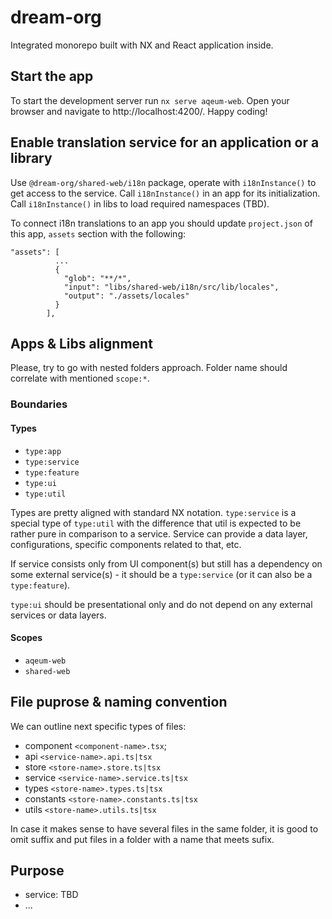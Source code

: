 # dream-org
Integrated monorepo built with NX and React application inside.

## Start the app

To start the development server run `nx serve aqeum-web`. Open your browser and navigate to http://localhost:4200/. Happy coding!

## Enable translation service for an application or a library

Use `@dream-org/shared-web/i18n` package, operate with `i18nInstance()` to get access to the service.
Call `i18nInstance()` in an app for its initialization.
Call `i18nInstance()` in libs to load required namespaces (TBD).

To connect i18n translations to an app you should update `project.json` of this app, `assets` section with the following:
```
"assets": [
          ...
          {
            "glob": "**/*",
            "input": "libs/shared-web/i18n/src/lib/locales",
            "output": "./assets/locales"
          }
        ],
```
## Apps & Libs alignment

Please, try to go with nested folders approach. Folder name should correlate with mentioned `scope:*`.

### Boundaries

#### Types
-  `type:app`
-  `type:service`
-  `type:feature`
-  `type:ui`
-  `type:util`

Types are pretty aligned with standard NX notation. `type:service` is a special type of `type:util` with the difference that util is expected to be rather pure in comparison to a service.
Service can provide a data layer, configurations, specific components related to that, etc.

If service consists only from UI component(s) but still has a dependency on some external service(s) - it should be a `type:service` (or it can also be a `type:feature`).

`type:ui` should be presentational only and do not depend on any external services or data layers.
#### Scopes
-   `aqeum-web`
-   `shared-web`


## File puprose & naming convention

We can outline next specific types of files:
- component `<component-name>.tsx`;
- api `<service-name>.api.ts|tsx`
- store `<store-name>.store.ts|tsx`
- service `<service-name>.service.ts|tsx`
- types `<store-name>.types.ts|tsx`
- constants `<store-name>.constants.ts|tsx`
- utils `<store-name>.utils.ts|tsx`

In case it makes sense to have several files in the same folder, it is good to omit suffix and put files in a folder with a name that meets sufix.


## Purpose
- service: TBD
- ...
